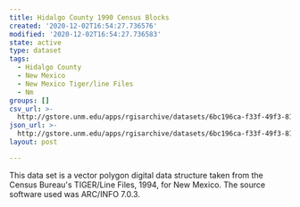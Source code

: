 ```yaml
---
title: Hidalgo County 1990 Census Blocks
created: '2020-12-02T16:54:27.736576'
modified: '2020-12-02T16:54:27.736583'
state: active
type: dataset
tags:
  - Hidalgo County
  - New Mexico
  - New Mexico Tiger/line Files
  - Nm
groups: []
csv_url: >-
  http://gstore.unm.edu/apps/rgisarchive/datasets/6bc196ca-f33f-49f3-8142-e5d074d71921/tlf523shp.derived.csv
json_url: >-
  http://gstore.unm.edu/apps/rgisarchive/datasets/6bc196ca-f33f-49f3-8142-e5d074d71921/tlf523shp.derived.json
layout: post

---
```

 This data set is a vector polygon digital data structure taken from the
				Census Bureau's TIGER/Line Files, 1994, for New Mexico. The source software used was
				ARC/INFO 7.0.3. 
